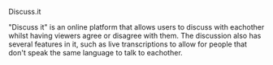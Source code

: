 Discuss.it

"Discuss it" is an online platform that allows users to discuss with eachother whilst having viewers agree or disagree with them.
The discussion also has several features in it, such as live transcriptions to allow for people that don't speak the same language to talk to eachother.
